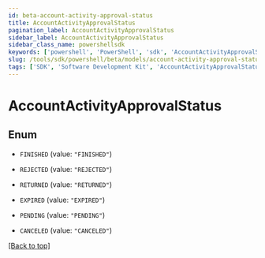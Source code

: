```yaml
---
id: beta-account-activity-approval-status
title: AccountActivityApprovalStatus
pagination_label: AccountActivityApprovalStatus
sidebar_label: AccountActivityApprovalStatus
sidebar_class_name: powershellsdk
keywords: ['powershell', 'PowerShell', 'sdk', 'AccountActivityApprovalStatus', 'BetaAccountActivityApprovalStatus'] 
slug: /tools/sdk/powershell/beta/models/account-activity-approval-status
tags: ['SDK', 'Software Development Kit', 'AccountActivityApprovalStatus', 'BetaAccountActivityApprovalStatus']
---
```



# AccountActivityApprovalStatus

## Enum


* `FINISHED` (value: `"FINISHED"`)

* `REJECTED` (value: `"REJECTED"`)

* `RETURNED` (value: `"RETURNED"`)

* `EXPIRED` (value: `"EXPIRED"`)

* `PENDING` (value: `"PENDING"`)

* `CANCELED` (value: `"CANCELED"`)


[[Back to top]](#) 

